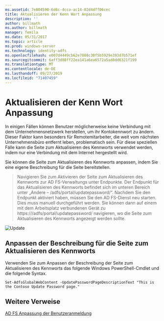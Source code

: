 ```yaml
---
ms.assetid: 7e804590-6d6c-4cca-ac14-02d4dff06cec
title: Aktualisieren der Kenn Wort Anpassung
description: ''
author: billmath
ms.author: billmath
manager: femila
ms.date: 05/31/2017
ms.topic: article
ms.prod: windows-server
ms.technology: identity-adfs
ms.openlocfilehash: e007d4449cb62e7888c30f5b5929e393d7b571ef
ms.sourcegitcommit: 6aff3d88ff22ea141a6ea6572a5ad8dd6321f199
ms.translationtype: MT
ms.contentlocale: de-DE
ms.lasthandoff: 09/27/2019
ms.locfileid: "71407459"
---
```

# <a name="update-password-customization"></a>Aktualisieren der Kenn Wort Anpassung 


In einigen Fällen können Benutzer möglicherweise keine Verbindung mit dem Unternehmensnetzwerk herstellen, um ihr Kontokennwort zu ändern. Dieser Faktor kann besonders für Remotemitarbeiter, die weit vom nächsten Unternehmensbüro entfernt leben, problematisch sein. Für diese speziellen Fälle kann die Seite zum Aktualisieren des Kennworts verwendet werden, indem nur eine Verbindung mit dem Internet hergestellt wird.  
  
Sie können die Seite zum Aktualisieren des Kennworts anpassen, indem Sie eine eigene Beschreibung für die Seite bereitstellen.  
  
> Navigieren Sie zum Aktivieren der Seite zum Aktualisieren des Kennworts zur AD FS-Verwaltungs unter Endpunkte. Der Endpunkt für das Aktualisieren des Kennworts befindet sich im unteren Bereich unter „Andere – /adfs/portal/updatepassword/“. Nachdem Sie den Endpunkt aktiviert haben, müssen Sie den AD FS-Dienst neu starten. Dies muss manuell durchgeführt werden. Sie können dann auf einem mit dem Arbeitsplatz verbundenen Gerät zu https://<fqdn>/adfs/portal/updatepassword/ navigieren, wo die Seite zum Aktualisieren des Kennworts angezeigt werden sollte.  
  
![Update](media/AD-FS-user-sign-in-customization/ADFS_Blue_Custom5.png)  
  
## <a name="customize-the-update-password-page-description"></a>Anpassen der Beschreibung für die Seite zum Aktualisieren des Kennworts  
Verwenden Sie zum Anpassen der Beschreibung der Seite zum Aktualisieren des Kennworts das folgende Windows PowerShell-Cmdlet und die folgende Syntax.  
  

    Set-AdfsGlobalWebContent -UpdatePasswordPageDescriptionText "This is the Contoso Update Password page."  

## <a name="additional-references"></a>Weitere Verweise 
[AD FS Anpassung der Benutzeranmeldung](AD-FS-user-sign-in-customization.md)  
